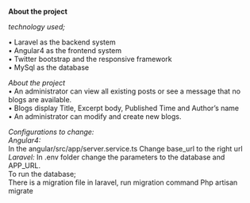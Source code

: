 **About the project**

_technology used;_

•	Laravel  as the backend system<br/>
•	Angular4 as the frontend system<br/>
•	Twitter bootstrap and the responsive framework<br/>
•	MySql as the database<br/>

_About the project_<br/>
•	An administrator can view all existing posts or see a message that no blogs are available.<br/>
•	Blogs display Title, Excerpt body, Published Time and Author’s name<br/>
•	An administrator can modify and create new blogs.<br/>

_Configurations to change:_<br/>
_Angular4:_<br/>
In the angular/src/app/server.service.ts
Change base_url to the right url
_Laravel:_
In .env folder change the parameters to the database and APP_URL.<br/>
To run the database;<br/>
There is a migration file in laravel, run migration command
Php artisan migrate




